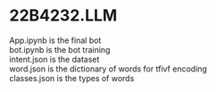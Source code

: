 # 22B4232.LLM
App.ipynb is the final bot  
bot.ipynb is the bot training  
intent.json is the dataset  
word.json is the dictionary of words for tfivf encoding  
classes.json is the types of words  
